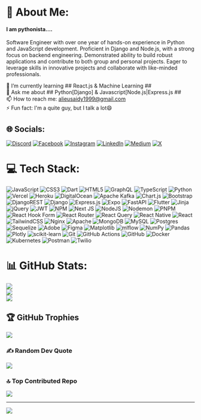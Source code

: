  # 💫 About Me:
#### I am pythonista....

Software Engineer with over one year of hands-on experience in Python and JavaScript development. Proficient in Django and Node.js, with a strong focus on backend engineering. Demonstrated ability to build robust applications and contribute to both group and personal projects. Eager to leverage skills in innovative projects and collaborate with like-minded professionals.<br>

🌱 I’m currently learning ## React.js & Machine Learning ##<br>
💬 Ask me about ## Python[Django] & Javascript[Node.js|Express.js ##<br>
📫 How to reach me: alieusaidy1999@gmail.com<br>
⚡ Fun fact: I'm a quite guy, but I talk a lot😄


## 🌐 Socials:
[![Discord](https://img.shields.io/badge/Discord-%237289DA.svg?logo=discord&logoColor=white)](https://discord.gg/alieutech) [![Facebook](https://img.shields.io/badge/Facebook-%231877F2.svg?logo=Facebook&logoColor=white)](https://facebook.com/https://www.facebook.com/alieu.saidy.7712) [![Instagram](https://img.shields.io/badge/Instagram-%23E4405F.svg?logo=Instagram&logoColor=white)](https://instagram.com/https://www.instagram.com/alieutech132/) [![LinkedIn](https://img.shields.io/badge/LinkedIn-%230077B5.svg?logo=linkedin&logoColor=white)](https://linkedin.com/in/linkedin.com/in/alieu-saidy-b1833a27b) [![Medium](https://img.shields.io/badge/Medium-12100E?logo=medium&logoColor=white)](https://medium.com/@https://medium.com/@alieutech132) [![X](https://img.shields.io/badge/X-black.svg?logo=X&logoColor=white)](https://x.com/https://x.com/alieutech132) 

# 💻 Tech Stack:
![JavaScript](https://img.shields.io/badge/javascript-%23323330.svg?style=plastic&logo=javascript&logoColor=%23F7DF1E) ![CSS3](https://img.shields.io/badge/css3-%231572B6.svg?style=plastic&logo=css3&logoColor=white) ![Dart](https://img.shields.io/badge/dart-%230175C2.svg?style=plastic&logo=dart&logoColor=white) ![HTML5](https://img.shields.io/badge/html5-%23E34F26.svg?style=plastic&logo=html5&logoColor=white) ![GraphQL](https://img.shields.io/badge/-GraphQL-E10098?style=plastic&logo=graphql&logoColor=white) ![TypeScript](https://img.shields.io/badge/typescript-%23007ACC.svg?style=plastic&logo=typescript&logoColor=white) ![Python](https://img.shields.io/badge/python-3670A0?style=plastic&logo=python&logoColor=ffdd54) ![Vercel](https://img.shields.io/badge/vercel-%23000000.svg?style=plastic&logo=vercel&logoColor=white) ![Heroku](https://img.shields.io/badge/heroku-%23430098.svg?style=plastic&logo=heroku&logoColor=white) ![DigitalOcean](https://img.shields.io/badge/DigitalOcean-%230167ff.svg?style=plastic&logo=digitalOcean&logoColor=white) ![Apache Kafka](https://img.shields.io/badge/Apache%20Kafka-000?style=plastic&logo=apachekafka) ![Chart.js](https://img.shields.io/badge/chart.js-F5788D.svg?style=plastic&logo=chart.js&logoColor=white) ![Bootstrap](https://img.shields.io/badge/bootstrap-%238511FA.svg?style=plastic&logo=bootstrap&logoColor=white) ![DjangoREST](https://img.shields.io/badge/DJANGO-REST-ff1709?style=plastic&logo=django&logoColor=white&color=ff1709&labelColor=gray) ![Django](https://img.shields.io/badge/django-%23092E20.svg?style=plastic&logo=django&logoColor=white) ![Express.js](https://img.shields.io/badge/express.js-%23404d59.svg?style=plastic&logo=express&logoColor=%2361DAFB) ![Expo](https://img.shields.io/badge/expo-1C1E24?style=plastic&logo=expo&logoColor=#D04A37) ![FastAPI](https://img.shields.io/badge/FastAPI-005571?style=plastic&logo=fastapi) ![Flutter](https://img.shields.io/badge/Flutter-%2302569B.svg?style=plastic&logo=Flutter&logoColor=white) ![Jinja](https://img.shields.io/badge/jinja-white.svg?style=plastic&logo=jinja&logoColor=black) ![jQuery](https://img.shields.io/badge/jquery-%230769AD.svg?style=plastic&logo=jquery&logoColor=white) ![JWT](https://img.shields.io/badge/JWT-black?style=plastic&logo=JSON%20web%20tokens) ![NPM](https://img.shields.io/badge/NPM-%23CB3837.svg?style=plastic&logo=npm&logoColor=white) ![Next JS](https://img.shields.io/badge/Next-black?style=plastic&logo=next.js&logoColor=white) ![NodeJS](https://img.shields.io/badge/node.js-6DA55F?style=plastic&logo=node.js&logoColor=white) ![Nodemon](https://img.shields.io/badge/NODEMON-%23323330.svg?style=plastic&logo=nodemon&logoColor=%BBDEAD) ![PNPM](https://img.shields.io/badge/pnpm-%234a4a4a.svg?style=plastic&logo=pnpm&logoColor=f69220) ![React Hook Form](https://img.shields.io/badge/React%20Hook%20Form-%23EC5990.svg?style=plastic&logo=reacthookform&logoColor=white) ![React Router](https://img.shields.io/badge/React_Router-CA4245?style=plastic&logo=react-router&logoColor=white) ![React Query](https://img.shields.io/badge/-React%20Query-FF4154?style=plastic&logo=react%20query&logoColor=white) ![React Native](https://img.shields.io/badge/react_native-%2320232a.svg?style=plastic&logo=react&logoColor=%2361DAFB) ![React](https://img.shields.io/badge/react-%2320232a.svg?style=plastic&logo=react&logoColor=%2361DAFB) ![TailwindCSS](https://img.shields.io/badge/tailwindcss-%2338B2AC.svg?style=plastic&logo=tailwind-css&logoColor=white) ![Nginx](https://img.shields.io/badge/nginx-%23009639.svg?style=plastic&logo=nginx&logoColor=white) ![Apache](https://img.shields.io/badge/apache-%23D42029.svg?style=plastic&logo=apache&logoColor=white) ![MongoDB](https://img.shields.io/badge/MongoDB-%234ea94b.svg?style=plastic&logo=mongodb&logoColor=white) ![MySQL](https://img.shields.io/badge/mysql-4479A1.svg?style=plastic&logo=mysql&logoColor=white) ![Postgres](https://img.shields.io/badge/postgres-%23316192.svg?style=plastic&logo=postgresql&logoColor=white) ![Sequelize](https://img.shields.io/badge/Sequelize-52B0E7?style=plastic&logo=Sequelize&logoColor=white) ![Adobe](https://img.shields.io/badge/adobe-%23FF0000.svg?style=plastic&logo=adobe&logoColor=white) ![Figma](https://img.shields.io/badge/figma-%23F24E1E.svg?style=plastic&logo=figma&logoColor=white) ![Matplotlib](https://img.shields.io/badge/Matplotlib-%23ffffff.svg?style=plastic&logo=Matplotlib&logoColor=black) ![mlflow](https://img.shields.io/badge/mlflow-%23d9ead3.svg?style=plastic&logo=numpy&logoColor=blue) ![NumPy](https://img.shields.io/badge/numpy-%23013243.svg?style=plastic&logo=numpy&logoColor=white) ![Pandas](https://img.shields.io/badge/pandas-%23150458.svg?style=plastic&logo=pandas&logoColor=white) ![Plotly](https://img.shields.io/badge/Plotly-%233F4F75.svg?style=plastic&logo=plotly&logoColor=white) ![scikit-learn](https://img.shields.io/badge/scikit--learn-%23F7931E.svg?style=plastic&logo=scikit-learn&logoColor=white) ![Git](https://img.shields.io/badge/git-%23F05033.svg?style=plastic&logo=git&logoColor=white) ![GitHub Actions](https://img.shields.io/badge/github%20actions-%232671E5.svg?style=plastic&logo=githubactions&logoColor=white) ![GitHub](https://img.shields.io/badge/github-%23121011.svg?style=plastic&logo=github&logoColor=white) ![Docker](https://img.shields.io/badge/docker-%230db7ed.svg?style=plastic&logo=docker&logoColor=white) ![Kubernetes](https://img.shields.io/badge/kubernetes-%23326ce5.svg?style=plastic&logo=kubernetes&logoColor=white) ![Postman](https://img.shields.io/badge/Postman-FF6C37?style=plastic&logo=postman&logoColor=white) ![Twilio](https://img.shields.io/badge/Twilio-F22F46?style=plastic&logo=Twilio&logoColor=white)
# 📊 GitHub Stats:
![](https://github-readme-stats.vercel.app/api?username=alieutech&theme=radical&hide_border=false&include_all_commits=true&count_private=true)<br/>
![](https://github-readme-streak-stats.herokuapp.com/?user=alieutech&theme=radical&hide_border=false)<br/>
![](https://github-readme-stats.vercel.app/api/top-langs/?username=alieutech&theme=radical&hide_border=false&include_all_commits=true&count_private=true&layout=compact)

## 🏆 GitHub Trophies
![](https://github-profile-trophy.vercel.app/?username=alieutech&theme=radical&no-frame=false&no-bg=false&margin-w=4)

### ✍️ Random Dev Quote
![](https://quotes-github-readme.vercel.app/api?type=vetical&theme=radical)

### 🔝 Top Contributed Repo
![](https://github-contributor-stats.vercel.app/api?username=alieutech&limit=5&theme=radical&combine_all_yearly_contributions=true)

---
[![](https://visitcount.itsvg.in/api?id=alieutech&icon=1&color=0)](https://visitcount.itsvg.in)

<!-- Proudly created with GPRM ( https://gprm.itsvg.in ) -->
